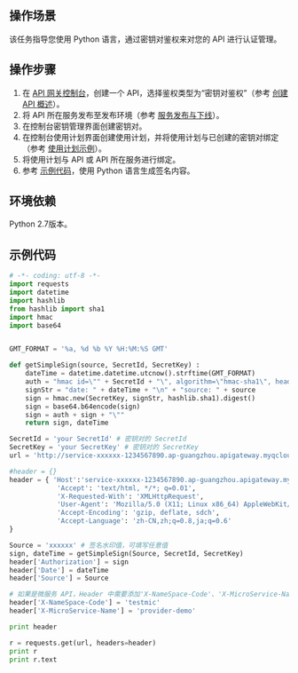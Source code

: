 ## 操作场景

该任务指导您使用 Python 语言，通过密钥对鉴权来对您的 API 进行认证管理。

## 操作步骤
1. 在 [API 网关控制台](https://console.cloud.tencent.com/apigateway/index?rid=1)，创建一个 API，选择鉴权类型为“密钥对鉴权”（参考 [创建 API 概述](https://cloud.tencent.com/document/product/628/11795)）。
2. 将 API 所在服务发布至发布环境（参考 [服务发布与下线](https://cloud.tencent.com/document/product/628/11809)）。
3. 在控制台密钥管理界面创建密钥对。
4. 在控制台使用计划界面创建使用计划，并将使用计划与已创建的密钥对绑定（参考 [使用计划示例](https://cloud.tencent.com/document/product/628/11816)）。
5. 将使用计划与 API 或 API 所在服务进行绑定。
6. 参考 [示例代码](#example)，使用 Python 语言生成签名内容。

## 环境依赖
Python 2.7版本。

<span id="example"></span>
## 示例代码
```python
# -*- coding: utf-8 -*-
import requests
import datetime
import hashlib
from hashlib import sha1
import hmac
import base64


GMT_FORMAT = '%a, %d %b %Y %H:%M:%S GMT'

def getSimpleSign(source, SecretId, SecretKey) :
    dateTime = datetime.datetime.utcnow().strftime(GMT_FORMAT)
    auth = "hmac id=\"" + SecretId + "\", algorithm=\"hmac-sha1\", headers=\"date source\", signature=\""
    signStr = "date: " + dateTime + "\n" + "source: " + source
    sign = hmac.new(SecretKey, signStr, hashlib.sha1).digest()
    sign = base64.b64encode(sign)
    sign = auth + sign + "\""
    return sign, dateTime

SecretId = 'your SecretId' # 密钥对的 SecretId
SecretKey = 'your SecretKey' # 密钥对的 SecretKey
url = 'http://service-xxxxxx-1234567890.ap-guangzhou.apigateway.myqcloud.com/release/xxx' # 用户 API 的访问路径

#header = {}
header = { 'Host':'service-xxxxxx-1234567890.ap-guangzhou.apigateway.myqcloud.com', # 用户 API 所在服务的域名
            'Accept': 'text/html, */*; q=0.01',
            'X-Requested-With': 'XMLHttpRequest',
            'User-Agent': 'Mozilla/5.0 (X11; Linux x86_64) AppleWebKit/537.36 (KHTML, like Gecko) Chrome/41.0.2272.89 Safari/537.36',
            'Accept-Encoding': 'gzip, deflate, sdch',
            'Accept-Language': 'zh-CN,zh;q=0.8,ja;q=0.6'
}

Source = 'xxxxxx' # 签名水印值，可填写任意值
sign, dateTime = getSimpleSign(Source, SecretId, SecretKey)
header['Authorization'] = sign
header['Date'] = dateTime
header['Source'] = Source

# 如果是微服务 API，Header 中需要添加'X-NameSpace-Code'、'X-MicroService-Name'两个字段，通用 API 不需要添加。
header['X-NameSpace-Code'] = 'testmic'
header['X-MicroService-Name'] = 'provider-demo'

print header

r = requests.get(url, headers=header)
print r
print r.text
```
